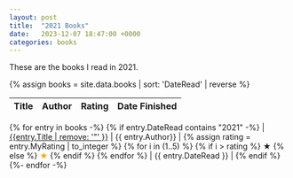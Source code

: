 ```yaml
---
layout: post
title:  "2021 Books"
date:   2023-12-07 18:47:00 +0000
categories: books
---
```

These are the books I read in 2021. 

{% assign books = site.data.books | sort: 'DateRead' | reverse %}

| Title | Author | Rating | Date Finished |
| -------------- | :--------- | ----------: | :---------: |
{% for entry in books -%}
  {% if entry.DateRead contains "2021" -%}
  | [{{entry.Title | remove: '"' }}](https://goodreads.com/book/show/{{entry.BookId}}) | {{ entry.Author}} | {% assign rating = entry.MyRating | to_integer %} {% for i in (1..5) %} {% if i > rating %} ★ {% else %} <font color="orange">★</font> {% endif %} {% endfor %} | {{ entry.DateRead }} |
  {% endif %}
{%- endfor -%}

